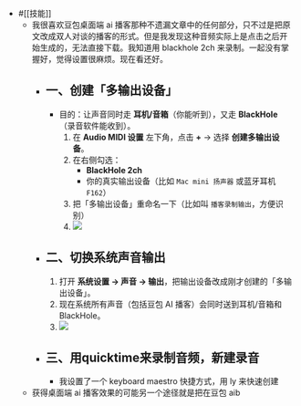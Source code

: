 - #[[技能]]
    - 我很喜欢豆包桌面端 ai 播客那种不遗漏文章中的任何部分，只不过是把原文改成双人对谈的播客的形式。但是我发现这种音频实际上是点击之后开始生成的，无法直接下载。我知道用 blackhole 2ch 来录制。一起没有掌握好，觉得设置很麻烦。现在看还好。
        - ## 一、创建「多输出设备」
            - 目的：让声音同时走 **耳机/音箱**（你能听到），又走 **BlackHole**（录音软件能收到）。
                1. 在 **Audio MIDI 设置** 左下角，点击 **+** → 选择 **创建多输出设备**。
                2. 在右侧勾选：
                    - **BlackHole 2ch**
                    - 你的真实输出设备（比如 `Mac mini 扬声器` 或蓝牙耳机 `F162`）
                3. 把「多输出设备」重命名一下（比如叫 `播客录制输出`，方便识别）
                4. ![](https://firebasestorage.googleapis.com/v0/b/firescript-577a2.appspot.com/o/imgs%2Fapp%2Fxinyiheng%2F5rk71_fJvc.png?alt=media&token=e29d791b-0628-410c-bd5a-1c14def8531e)
        - ## 二、切换系统声音输出
            1. 打开 **系统设置 → 声音 → 输出**，把输出设备改成刚才创建的「多输出设备」。
            2. 现在系统所有声音（包括豆包 AI 播客）会同时送到耳机/音箱和 BlackHole。
            3. ![](https://firebasestorage.googleapis.com/v0/b/firescript-577a2.appspot.com/o/imgs%2Fapp%2Fxinyiheng%2FZJMh07CpyK.png?alt=media&token=d265fbb0-0e47-40f0-9e5d-6d91fff2a364)
        - ## 三、用quicktime来录制音频，新建录音
            - 我设置了一个 keyboard maestro 快捷方式，用 ly 来快速创建
    - 获得桌面端 ai 播客效果的可能另一个途径就是把在豆包 aib
